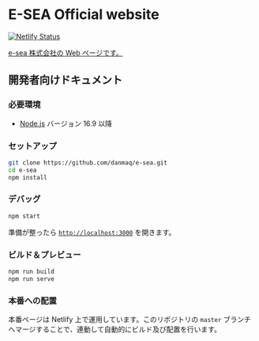 # E-SEA Official website

[![Netlify Status](https://api.netlify.com/api/v1/badges/b7c96688-15d1-4cd0-adec-372382f736bc/deploy-status)](https://app.netlify.com/sites/e-sea/deploys)

[e-sea 株式会社の Web ページです。](https://www.e-sea.blue/)

## 開発者向けドキュメント

### 必要環境

- [Node.js](https://nodejs.org/ja/) バージョン 16.9 以降

### セットアップ

```sh
git clone https://github.com/danmaq/e-sea.git
cd e-sea
npm install
```

### デバッグ

```sh
npm start
```

準備が整ったら [`http://localhost:3000`](http://localhost:3000) を開きます。

### ビルド＆プレビュー

```sh
npm run build
npm run serve
```

### 本番への配置

本番ページは Netlify 上で運用しています。このリポジトリの `master` ブランチへマージすることで、連動して自動的にビルド及び配置を行います。
